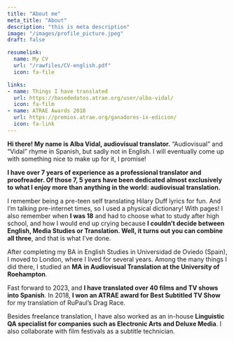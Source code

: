 ```yaml
---
title: "About me"
meta_title: "About"
description: "this is meta description"
image: "/images/profile_picture.jpeg"
draft: false

resumelink:
  name: My CV
  url: "/rawfiles/CV-english.pdf"
  icon: fa-file

links:
- name: Things I have translated
  url: https://basededatos.atrae.org/user/alba-vidal/
  icon: fa-film
- name: ATRAE Awards 2018
  url: https://premios.atrae.org/ganadores-ix-edicion/
  icon: fa-link
---
```


__Hi there! My name is Alba Vidal, audiovisual translator.__ “Audiovisual” and “Vidal” rhyme in Spanish, but sadly not in English. I will eventually come up with something nice to make up for it, I promise!

__I have over 7 years of experience as a professional translator and proofreader. Of those 7, 5 years have been dedicated almost exclusively to what I enjoy more than anything in the world: audiovisual translation.__

I remember being a pre-teen self translating Hilary Duff lyrics for fun. And I’m talking pre-internet times, so I used a physical dictionary! With pages! I also remember when __I was 18__ and had to choose what to study after high school, and how I would end up crying because __I couldn’t decide between English, Media Studies or Translation. Well, it turns out you can combine all three__, and that is what I’ve done.

After completing my BA in English Studies in Universidad de Oviedo (Spain), I moved to London, where I lived for several years. Among the many things I did there, I studied an __MA in Audiovisual Translation at the University of Roehampton__.

Fast forward to 2023, and __I have translated over 40 films and TV shows into Spanish__. In 2018, __I won an ATRAE award for Best Subtitled TV Show__ for my translation of RuPaul’s Drag Race.

Besides freelance translation, I have also worked as an in-house __Linguistic QA specialist for companies such as Electronic Arts and Deluxe Media__. I also collaborate with film festivals as a subtitle technician.
